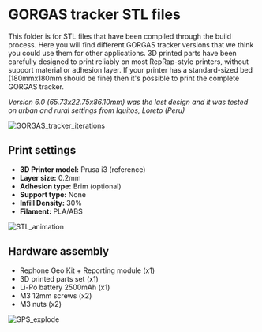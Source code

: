 # GORGAS tracker STL files
This folder is for STL files that have been compiled through the build process. Here you will find different GORGAS tracker versions that we think you could use them for other applications. 3D printed parts have been carefully designed to print reliably on most RepRap-style printers, without support material or adhesion layer. If your printer has a standard-sized bed (180mmx180mm should be fine) then it's possible to print the complete GORGAS tracker.

_Version 6.0 (65.73x22.75x86.10mm) was the last design and it was tested on urban and rural settings from Iquitos, Loreto (Peru)_

![GORGAS_tracker_iterations](https://github.com/healthinnovation/gorgas_tracker/blob/master/images/GORGAS_tracker_iterations.png)

## Print settings
* **3D Printer model:** Prusa i3 (reference)
* **Layer size:** 0.2mm
* **Adhesion type:** Brim (optional)
* **Support type:** None
* **Infill Density:** 30%
* **Filament:** PLA/ABS

![STL_animation](https://github.com/healthinnovation/gorgas_tracker/blob/master/images/stl_animation.gif)

## Hardware assembly
* Rephone Geo Kit + Reporting module (x1)
* 3D printed parts set (x1)
* Li-Po battery 2500mAh (x1)
* M3 12mm screws (x2)
* M3 nuts (x2)

![GPS_explode](https://github.com/healthinnovation/gorgas_tracker/blob/master/images/GORGAS_tracker_v6_explode.png)
